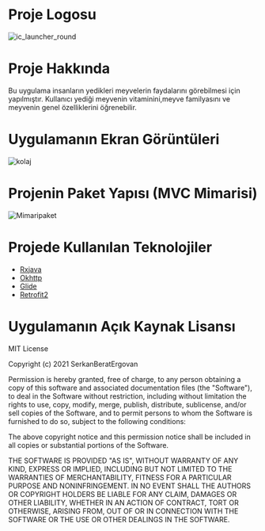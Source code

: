 # Proje Logosu

![ic_launcher_round](https://user-images.githubusercontent.com/60935995/105431949-b439b600-5c67-11eb-9aa6-b78adac5a2ef.png)


# Proje Hakkında
Bu uygulama insanların yedikleri meyvelerin faydalarını görebilmesi için yapılmıştır. Kullanıcı yediği meyvenin vitaminini,meyve familyasını ve meyvenin genel özelliklerini öğrenebilir.

# Uygulamanın Ekran Görüntüleri
![kolaj](https://user-images.githubusercontent.com/60935995/105433018-daf8ec00-5c69-11eb-8b79-83c1e35a8f11.PNG)

# Projenin Paket Yapısı (MVC Mimarisi)
![Mimaripaket](https://user-images.githubusercontent.com/60935995/105432753-51e1b500-5c69-11eb-98a6-3a752be066a3.PNG)

# Projede Kullanılan Teknolojiler
<ul>
  <li> <a href="https://github.com/ReactiveX/RxJava">Rxjava</a></li>
  <li> <a href="https://github.com/square/okhttp">Okhttp</a></li>
  <li>  <a href="https://github.com/bumptech/glide">Glide</a></li>
  <li> <a href="https://github.com/square/retrofit">Retrofit2</a></li>
</ul> 

# Uygulamanın Açık Kaynak Lisansı

MIT License

Copyright (c) 2021 SerkanBeratErgovan

Permission is hereby granted, free of charge, to any person obtaining a copy
of this software and associated documentation files (the "Software"), to deal
in the Software without restriction, including without limitation the rights
to use, copy, modify, merge, publish, distribute, sublicense, and/or sell
copies of the Software, and to permit persons to whom the Software is
furnished to do so, subject to the following conditions:

The above copyright notice and this permission notice shall be included in all
copies or substantial portions of the Software.

THE SOFTWARE IS PROVIDED "AS IS", WITHOUT WARRANTY OF ANY KIND, EXPRESS OR
IMPLIED, INCLUDING BUT NOT LIMITED TO THE WARRANTIES OF MERCHANTABILITY,
FITNESS FOR A PARTICULAR PURPOSE AND NONINFRINGEMENT. IN NO EVENT SHALL THE
AUTHORS OR COPYRIGHT HOLDERS BE LIABLE FOR ANY CLAIM, DAMAGES OR OTHER
LIABILITY, WHETHER IN AN ACTION OF CONTRACT, TORT OR OTHERWISE, ARISING FROM,
OUT OF OR IN CONNECTION WITH THE SOFTWARE OR THE USE OR OTHER DEALINGS IN THE
SOFTWARE.
